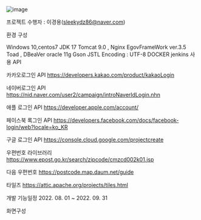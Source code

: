 ![image](https://user-images.githubusercontent.com/81811670/183057550-0338fb8c-7a88-4769-b4b6-4a99a9128aea.png)

프로젝트 수행자 : 이경용(sleekydz86@naver.com)

환경 구성

Windows 10,centos7
JDK 17
Tomcat 9.0 , Nginx
EgovFrameWork ver.3.5
Toad , DBeaVer
oracle 11g
Gson
JSTL
Encoding : UTF-8
DOCKER
jenkins
사용 API

카카오로그인 API https://developers.kakao.com/product/kakaoLogin

네이버로그인 API https://nid.naver.com/user2/campaign/introNaverIdLogin.nhn

애플 로그인 API https://developer.apple.com/account/

페이스북 록그인 API https://developers.facebook.com/docs/facebook-login/web?locale=ko_KR

구글 로그인 API https://console.cloud.google.com/projectcreate

우편번호 라이브러리 https://www.epost.go.kr/search/zipcode/cmzcd002k01.jsp

다음 우편번호 https://postcode.map.daum.net/guide

타일즈 https://attic.apache.org/projects/tiles.html

개발 기능일정 2022. 08. 01 ~ 2022. 09. 31

화면구성
